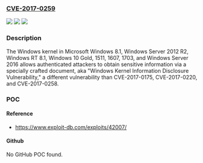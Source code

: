 ### [CVE-2017-0259](https://cve.mitre.org/cgi-bin/cvename.cgi?name=CVE-2017-0259)
![](https://img.shields.io/static/v1?label=Product&message=Microsoft%20Windows&color=blue)
![](https://img.shields.io/static/v1?label=Version&message=n%2Fa&color=blue)
![](https://img.shields.io/static/v1?label=Vulnerability&message=Information%20Disclosure&color=brighgreen)

### Description

The Windows kernel in Microsoft Windows 8.1, Windows Server 2012 R2, Windows RT 8.1, Windows 10 Gold, 1511, 1607, 1703, and Windows Server 2016 allows authenticated attackers to obtain sensitive information via a specially crafted document, aka "Windows Kernel Information Disclosure Vulnerability," a different vulnerability than CVE-2017-0175, CVE-2017-0220, and CVE-2017-0258.

### POC

#### Reference
- https://www.exploit-db.com/exploits/42007/

#### Github
No GitHub POC found.

